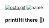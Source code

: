 [![octo.gif](https://i.postimg.cc/bNKvzPW2/octo.gif)](https://postimg.cc/WhwVnB22)                         ![name](https://user-images.githubusercontent.com/72008078/172396305-fdc406a5-0229-45bb-87d5-d7460642c827.svg)
### print(Hi there 👋)

<!--
**MiguelLm84/MiguelLm84** is a ✨ _special_ ✨ repository because its `README.md` (this file) appears on your GitHub profile.

Here are some ideas to get you started:

- 🔭 I’m currently working on ...
- 🌱 I’m currently learning ...
- 👯 I’m looking to collaborate on ...
- 🤔 I’m looking for help with ...
- 💬 Ask me about ...
- 📫 How to reach me: ...
- 😄 Pronouns: ...
- ⚡ Fun fact: ...
-->
